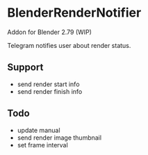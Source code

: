 # BlenderRenderNotifier

Addon for Blender 2.79 (WIP)

Telegram notifies user about render status.

## Support

* send render start info
* send render finish info


## Todo

* update manual
* send render image thumbnail
* set frame interval
